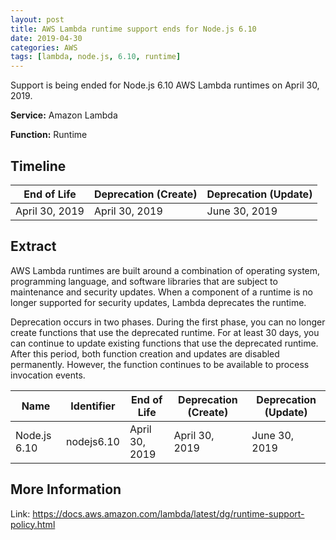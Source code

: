 ```yaml
---
layout: post
title: AWS Lambda runtime support ends for Node.js 6.10
date: 2019-04-30
categories: AWS
tags: [lambda, node.js, 6.10, runtime]
---
```


Support is being ended for Node.js 6.10 AWS Lambda runtimes on April 30, 2019.

**Service:** Amazon Lambda

**Function:** Runtime

## Timeline

| End of Life    | Deprecation (Create) | Deprecation (Update) |
| -------------- | -------------------- | -------------------- |
| April 30, 2019 | April 30, 2019       | June 30, 2019        |

## Extract

AWS Lambda runtimes are built around a combination of operating system, programming language, and software libraries that are subject to maintenance and security updates. When a component of a runtime is no longer supported for security updates, Lambda deprecates the runtime.

Deprecation occurs in two phases. During the first phase, you can no longer create functions that use the deprecated runtime. For at least 30 days, you can continue to update existing functions that use the deprecated runtime. After this period, both function creation and updates are disabled permanently. However, the function continues to be available to process invocation events.

| Name         | Identifier | End of Life    | Deprecation (Create) | Deprecation (Update) |
| ------------ | ---------- | -------------- | -------------------- | -------------------- |
| Node.js 6.10 | nodejs6.10 | April 30, 2019 | April 30, 2019       | June 30, 2019        |

## More Information

Link: <https://docs.aws.amazon.com/lambda/latest/dg/runtime-support-policy.html>
